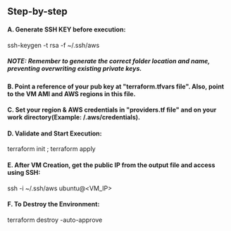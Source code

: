 ## Step-by-step


#### A. Generate SSH KEY before execution:

ssh-keygen -t rsa -f ~/.ssh/aws

##### NOTE: Remember to generate the correct folder location and name, preventing overwriting existing private keys.

#### B. Point a reference of your pub key at "terraform.tfvars file". Also, point to the VM AMI and AWS regions in this file.

#### C. Set your region & AWS credentials in "providers.tf file" and on your work directory(Example: /.aws/credentials).

#### D. Validate and Start Execution:

terraform init ; terraform apply

#### E. After VM Creation, get the public IP from the output file and access using SSH:

ssh -i ~/.ssh/aws ubuntu@<VM_IP>

#### F. To Destroy the Environment:

terraform destroy -auto-approve
